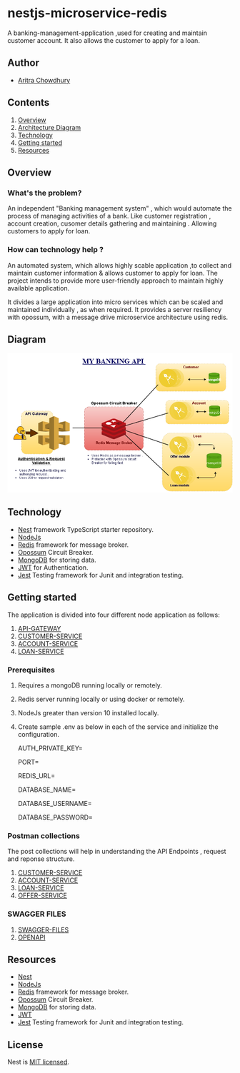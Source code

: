 # nestjs-microservice-redis
A banking-management-application ,used for creating and maintain customer account. It also allows the customer to apply for a loan.

## Author
- [Aritra Chowdhury](https://www.linkedin.com/in/aritra-chowdhury)

## Contents

1. [Overview](#overview)
2. [Architecture Diagram](#diagram)
3. [Technology](#technology)
4. [Getting started](#getting-started)
5. [Resources](#resources) 

## Overview

### What's the problem?

An independent "Banking management system" , which would automate the process of managing activities of a bank. Like customer registration , account creation, cusomer details gathering and maintaining . Allowing customers to apply for loan.

### How can technology help ?

An automated system, which allows highly scable application ,to collect and maintain customer information & allows customer to apply for loan. The project intends to provide more user-friendly approach to maintain highly available application.

It divides a large application into micro services which can be scaled and maintained individually , as when required. It provides a server resiliency with opossum, with a message drive microservice architecture using redis.

## Diagram

![Banking API Architecture diagram](/readme_images/Banking-api-architecture-diagram.png)

## Technology

- [Nest](https://github.com/nestjs/nest) framework TypeScript starter repository.
- [NodeJs](https://nodejs.org/en/docs)
- [Redis](https://www.npmjs.com/package/redis) framework for message broker.
- [Opossum](https://nodeshift.dev/opossum/) Circuit Breaker.
- [MongoDB](https://www.mongodb.com/) for storing data.
- [JWT](https://jwt.io/) for Authentication.
- [Jest](https://jestjs.io/docs/en/getting-started) Testing framework for Junit and integration testing.

## Getting started

The application is divided into four different node application as follows:

1. [API-GATEWAY](/nest-api-gateway)
2. [CUSTOMER-SERVICE](/nest-customer)
3. [ACCOUNT-SERVICE](/nest-account)
4. [LOAN-SERVICE](/nest-loan)

### Prerequisites

1. Requires a mongoDB running locally or remotely.
2. Redis server running locally or using docker or remotely.
3. NodeJs greater than version 10 installed locally.
4. Create sample .env as below in each of the service and initialize the configuration.

	AUTH_PRIVATE_KEY=
	
	PORT=
	
	REDIS_URL=
	
	DATABASE_NAME=
	
	DATABASE_USERNAME=
	
	DATABASE_PASSWORD=
	
### Postman collections

The post collections will help in understanding the API Endpoints , request and reponse structure.

1. [CUSTOMER-SERVICE](/postman_collections/Customer.postman_collection.json)
2. [ACCOUNT-SERVICE](/postman_collections/Account.postman_collection.json)
3. [LOAN-SERVICE](/postman_collections/Loan.postman_collection.json)
4. [OFFER-SERVICE](/postman_collections/Offer.postman_collection.json)

### SWAGGER FILES

1. [SWAGGER-FILES](/nest-api-gateway/swagger-files/my-banking-swager.yml)
2. [OPENAPI](/nest-api-gateway/swagger-files/opeAPI-swagger.yml)

## Resources

- [Nest](https://docs.nestjs.com/)
- [NodeJs](https://nodejs.org/en/docs)
- [Redis](https://www.npmjs.com/package/redis) framework for message broker.
- [Opossum](https://nodeshift.dev/opossum/) Circuit Breaker.
- [MongoDB](https://www.npmjs.com/package/mongoose) for storing data.
- [JWT](https://www.npmjs.com/package/passport-jwt)
- [Jest](https://jestjs.io/docs/en/getting-started) Testing framework for Junit and integration testing.

## License

  Nest is [MIT licensed](LICENSE).

